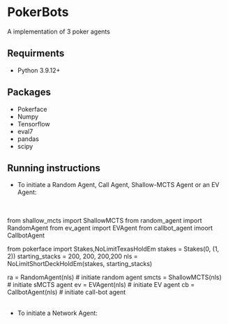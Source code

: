 # PokerBots
A implementation of 3 poker agents 

## Requirments
* Python 3.9.12+

## Packages
* Pokerface
* Numpy
* Tensorflow
* eval7
* pandas
* scipy

## Running instructions
* To initiate a Random Agent, Call Agent, Shallow-MCTS Agent or an EV Agent:
<br />
<br />
from shallow_mcts import ShallowMCTS
from random_agent import RandomAgent
from ev_agent import EVAgent
from callbot_agent imoort CallbotAgent

from pokerface import Stakes,NoLimitTexasHoldEm
stakes = Stakes(0, (1, 2))
starting_stacks = 200, 200, 200,200
nls = NoLimitShortDeckHoldEm(stakes, starting_stacks)

ra = RandomAgent(nls) # initiate random agent
smcts = ShallowMCTS(nls) # initiate sMCTS agent
ev = EVAgent(nls)  # initiate EV agent
cb = CallbotAgent(nls) # initiate call-bot agent
<br />
<br />

* To initiate a Network Agent:
